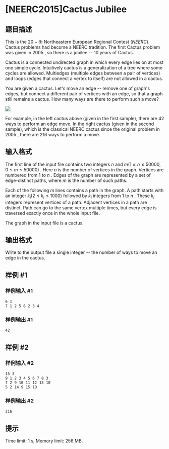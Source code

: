 # [NEERC2015]Cactus Jubilee

## 题目描述



This is the $20-th$ Northeastern European Regional Contest $(NEERC).$ Cactus problems had become a NEERC tradition. The first Cactus problem was given in $2005$ , so there is a jubilee -- $10$ years of Cactus.

Cactus is a connected undirected graph in which every edge lies on at most one simple cycle. Intuitively cactus is a generalization of a tree where some cycles are allowed. Multiedges (multiple edges between a pair of vertices) and loops (edges that connect a vertex to itself) are not allowed in a cactus.

You are given a cactus. Let's move an edge -- remove one of graph's edges, but connect a different pair of vertices with an edge, so that a graph still remains a cactus. How many ways are there to perform such a move?

![](https://onlinejudgeimages.s3-ap-northeast-1.amazonaws.com/problem/11737/1.png)

For example, in the left cactus above (given in the first sample), there are $42$ ways to perform an edge move. In the right cactus (given in the second sample), which is the classical NEERC cactus since the original problem in $2005$ , there are $216$ ways to perform a move.



## 输入格式



The first line of the input file contains two integers $n$ and $m (1 \le n \le 50 000 , 0 \le m \le 50 000)$ . Here $n$ is the number of vertices in the graph. Vertices are numbered from $1$ to $n$ . Edges of the graph are represented by a set of edge-distinct paths, where $m$ is the number of such paths.

Each of the following $m$ lines contains a path in the graph. A path starts with an integer $k_{i} (2 \le k_{i} \le 1000)$ followed by $k_{i}$ integers from $1$ to $n$ . These $k_{i}$ integers represent vertices of a path. Adjacent vertices in a path are distinct. Path can go to the same vertex multiple times, but every edge is traversed exactly once in the whole input file.

The graph in the input file is a cactus.



## 输出格式



Write to the output file a single integer -- the number of ways to move an edge in the cactus.



## 样例 #1

### 样例输入 #1
```
6 1
7 1 2 5 6 2 3 4
```

### 样例输出 #1

```
42
```

## 样例 #2

### 样例输入 #2
```
15 3
9 1 2 3 4 5 6 7 8 3
7 2 9 10 11 12 13 10
5 2 14 9 15 10
```

### 样例输出 #2

```
216
```

## 提示

Time limit: 1 s, Memory limit: 256 MB. 


